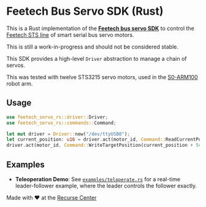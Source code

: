 # Feetech Bus Servo SDK (Rust)

This is a Rust implementation of the **[Feetech bus servo SDK](https://gitee.com/ftservo/SCServoSDK/tree/master)** to control the [Feetech STS line](https://www.feetechrc.com/sts_ttl_series%20servo.html) of smart serial bus servo motors.

This is still a work-in-progress and should not be considered stable.

This SDK provides a high-level `Driver` abstraction to manage a chain of servos.

This was tested with twelve STS3215 servo motors, used in the [S0-ARM100](https://github.com/TheRobotStudio/SO-ARM100) robot arm.

## Usage

```rust
use feetech_servo_rs::driver::Driver;
use feetech_servo_rs::commands::Command;

let mut driver = Driver::new("/dev/ttyUSB0");
let current_position: u16 = driver.act(motor_id, Command::ReadCurrentPosition).unwrap();
driver.act(motor_id, Command::WriteTargetPosition(current_position + 5u16)).unwrap();
```

## Examples

- **Teleoperation Demo**: See [`examples/teloperate.rs`](./examples/teloperate.rs) for a real-time leader-follower example, where the leader controls the follower exactly.


Made with :heart: at the [Recurse Center](https://www.recurse.com)
